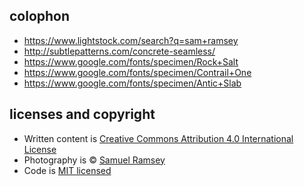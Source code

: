 ## colophon

- https://www.lightstock.com/search?q=sam+ramsey
- http://subtlepatterns.com/concrete-seamless/
- https://www.google.com/fonts/specimen/Rock+Salt
- https://www.google.com/fonts/specimen/Contrail+One
- https://www.google.com/fonts/specimen/Antic+Slab

## licenses and copyright

- Written content is [Creative Commons Attribution 4.0 International License][cc]
- Photography is &copy; [Samuel Ramsey][]
- Code is [MIT licensed][license]

[cc]: http://creativecommons.org/licenses/by/4.0/
[Samuel Ramsey]: http://www.lanterncreative.co
[license]: https://github.com/austinmidtownchapel/austinmidtownchapel.github.io/blob/master/LICENSE
